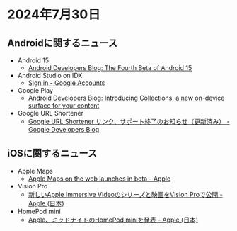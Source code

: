 # 2024年7月30日
## Androidに関するニュース
- Android 15
  - [Android Developers Blog: The Fourth Beta of Android 15](https://android-developers.googleblog.com/2024/07/the-fourth-beta-of-android-15.html)
- Android Studio on IDX
  - [Sign in - Google Accounts](https://idx.google.com/android-studio)
- Google Play
  - [Android Developers Blog: Introducing Collections, a new on-device surface for your content](https://android-developers.googleblog.com/2024/07/introducing-collections-powered-by-engage-sdk.html)
- Google URL Shortener
  - [Google URL Shortener リンク、サポート終了のお知らせ（更新済み） - Google Developers Blog](https://developers.googleblog.com/ja/google-url-shortener-links-will-no-longer-be-available/)

## iOSに関するニュース
- Apple Maps
  - [Apple Maps on the web launches in beta - Apple](https://www.apple.com/newsroom/2024/07/apple-maps-on-the-web-launches-in-beta/)
- Vision Pro
  - [新しいApple Immersive Videoのシリーズと映画をVision Proで公開 - Apple (日本)](https://www.apple.com/jp/newsroom/2024/07/new-apple-immersive-video-series-and-films-premiere-on-vision-pro/)
- HomePod mini
  - [Apple、ミッドナイトのHomePod miniを発表 - Apple (日本)](https://www.apple.com/jp/newsroom/2024/07/apple-introduces-homepod-mini-in-midnight/)
